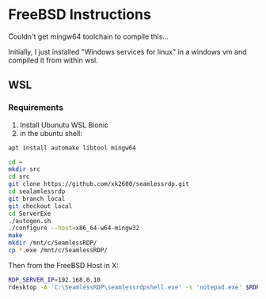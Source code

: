 # FreeBSD Instructions

Couldn't get mingw64 toolchain to compile this...

Initially, I just installed "Windows services for linux" in a windows vm and compiled it from within wsl.

## WSL

### Requirements

1. Install Ubunutu WSL Bionic
2. in the ubuntu shell:

```bash
apt install automake libtool mingw64
```

```bash
cd ~
mkdir src
cd src
git clone https://github.com/xk2600/seamlessrdp.git
cd sealamlessrdp
git branch local
git checkout local
cd ServerExe
./autogen.sh
./configure --host=x86_64-w64-mingw32
make
mkdir /mnt/c/SeamlessRDP/
cp *.exe /mnt/c/SeamlessRDP/
```

Then from the FreeBSD Host in X:

```bash
RDP_SERVER_IP=192.168.0.10
rdesktop -A 'C:\SeamlessRDP\seamlessrdpshell.exe' -s 'notepad.exe' $RDP_SERVER_IP
```


